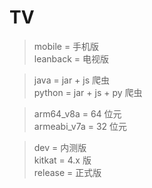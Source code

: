 # TV

> mobile = 手机版  
> leanback = 电视版

> java = jar + js 爬虫  
> python = jar + js + py 爬虫

> arm64_v8a = 64 位元  
> armeabi_v7a = 32 位元

> dev = 内测版  
> kitkat = 4.x 版  
> release = 正式版
